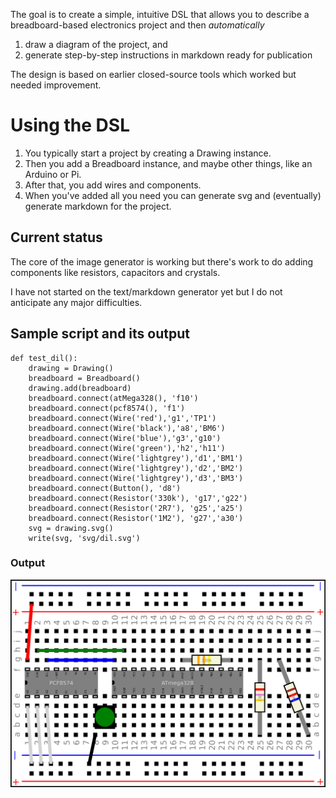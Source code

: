 The goal is to create a simple, intuitive DSL that allows you to describe a
breadboard-based electronics project and then *automatically*
1. draw a diagram of the project, and
2. generate step-by-step instructions in markdown ready for publication

The design is based on earlier closed-source tools which worked but needed
improvement.

# Using the DSL

1. You typically start a project by creating a Drawing instance.
1. Then you add a Breadboard instance, and maybe other things, like an Arduino or Pi.
1. After that, you add wires and components.
1. When you've added all you need you can generate svg and (eventually)
generate markdown for the project.

## Current status

The core of the image generator is working but there's work to do adding
components like resistors, capacitors and crystals.

I have not started on the text/markdown generator yet  but I do not anticipate any major
difficulties.

## Sample script and its output

    
    def test_dil():
        drawing = Drawing()
        breadboard = Breadboard()
        drawing.add(breadboard)
        breadboard.connect(atMega328(), 'f10')
        breadboard.connect(pcf8574(), 'f1')
        breadboard.connect(Wire('red'),'g1','TP1')
        breadboard.connect(Wire('black'),'a8','BM6')
        breadboard.connect(Wire('blue'),'g3','g10')
        breadboard.connect(Wire('green'),'h2','h11')
        breadboard.connect(Wire('lightgrey'),'d1','BM1')
        breadboard.connect(Wire('lightgrey'),'d2','BM2')
        breadboard.connect(Wire('lightgrey'),'d3','BM3')
        breadboard.connect(Button(), 'd8')
        breadboard.connect(Resistor('330k'), 'g17','g22')
        breadboard.connect(Resistor('2R7'), 'g25','a25')
        breadboard.connect(Resistor('1M2'), 'g27','a30')
        svg = drawing.svg()
        write(svg, 'svg/dil.svg')
        
       
### Output
![Output](docs/images/dil.png)